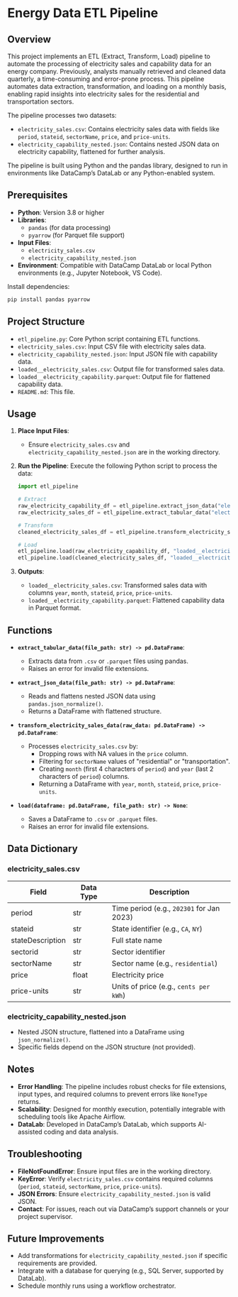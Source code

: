 # Energy Data ETL Pipeline

## Overview
This project implements an ETL (Extract, Transform, Load) pipeline to automate the processing of electricity sales and capability data for an energy company. Previously, analysts manually retrieved and cleaned data quarterly, a time-consuming and error-prone process. This pipeline automates data extraction, transformation, and loading on a monthly basis, enabling rapid insights into electricity sales for the residential and transportation sectors.

The pipeline processes two datasets:
- `electricity_sales.csv`: Contains electricity sales data with fields like `period`, `stateid`, `sectorName`, `price`, and `price-units`.
- `electricity_capability_nested.json`: Contains nested JSON data on electricity capability, flattened for further analysis.

The pipeline is built using Python and the pandas library, designed to run in environments like DataCamp’s DataLab or any Python-enabled system.

## Prerequisites
- **Python**: Version 3.8 or higher
- **Libraries**:
  - `pandas` (for data processing)
  - `pyarrow` (for Parquet file support)
- **Input Files**:
  - `electricity_sales.csv`
  - `electricity_capability_nested.json`
- **Environment**: Compatible with DataCamp DataLab or local Python environments (e.g., Jupyter Notebook, VS Code).

Install dependencies:
```bash
pip install pandas pyarrow
```

## Project Structure
- `etl_pipeline.py`: Core Python script containing ETL functions.
- `electricity_sales.csv`: Input CSV file with electricity sales data.
- `electricity_capability_nested.json`: Input JSON file with capability data.
- `loaded__electricity_sales.csv`: Output file for transformed sales data.
- `loaded__electricity_capability.parquet`: Output file for flattened capability data.
- `README.md`: This file.

## Usage
1. **Place Input Files**:
   - Ensure `electricity_sales.csv` and `electricity_capability_nested.json` are in the working directory.

2. **Run the Pipeline**:
   Execute the following Python script to process the data:
   ```python
   import etl_pipeline

   # Extract
   raw_electricity_capability_df = etl_pipeline.extract_json_data("electricity_capability_nested.json")
   raw_electricity_sales_df = etl_pipeline.extract_tabular_data("electricity_sales.csv")

   # Transform
   cleaned_electricity_sales_df = etl_pipeline.transform_electricity_sales_data(raw_electricity_sales_df)

   # Load
   etl_pipeline.load(raw_electricity_capability_df, "loaded__electricity_capability.parquet")
   etl_pipeline.load(cleaned_electricity_sales_df, "loaded__electricity_sales.csv")
   ```

3. **Outputs**:
   - `loaded__electricity_sales.csv`: Transformed sales data with columns `year`, `month`, `stateid`, `price`, `price-units`.
   - `loaded__electricity_capability.parquet`: Flattened capability data in Parquet format.

## Functions
- **`extract_tabular_data(file_path: str) -> pd.DataFrame`**:
  - Extracts data from `.csv` or `.parquet` files using pandas.
  - Raises an error for invalid file extensions.

- **`extract_json_data(file_path: str) -> pd.DataFrame`**:
  - Reads and flattens nested JSON data using `pandas.json_normalize()`.
  - Returns a DataFrame with flattened structure.

- **`transform_electricity_sales_data(raw_data: pd.DataFrame) -> pd.DataFrame`**:
  - Processes `electricity_sales.csv` by:
    - Dropping rows with NA values in the `price` column.
    - Filtering for `sectorName` values of "residential" or "transportation".
    - Creating `month` (first 4 characters of `period`) and `year` (last 2 characters of `period`) columns.
    - Returning a DataFrame with `year`, `month`, `stateid`, `price`, `price-units`.

- **`load(dataframe: pd.DataFrame, file_path: str) -> None`**:
  - Saves a DataFrame to `.csv` or `.parquet` files.
  - Raises an error for invalid file extensions.

## Data Dictionary
### electricity_sales.csv
| Field            | Data Type | Description                              |
|------------------|-----------|------------------------------------------|
| period           | str       | Time period (e.g., `202301` for Jan 2023)|
| stateid          | str       | State identifier (e.g., `CA`, `NY`)      |
| stateDescription | str       | Full state name                          |
| sectorid         | str       | Sector identifier                        |
| sectorName       | str       | Sector name (e.g., `residential`)        |
| price            | float     | Electricity price                        |
| price-units      | str       | Units of price (e.g., `cents per kWh`)   |

### electricity_capability_nested.json
- Nested JSON structure, flattened into a DataFrame using `json_normalize()`.
- Specific fields depend on the JSON structure (not provided).

## Notes
- **Error Handling**: The pipeline includes robust checks for file extensions, input types, and required columns to prevent errors like `NoneType` returns.
- **Scalability**: Designed for monthly execution, potentially integrable with scheduling tools like Apache Airflow.
- **DataLab**: Developed in DataCamp’s DataLab, which supports AI-assisted coding and data analysis.[](https://datalab-docs.datacamp.com)

## Troubleshooting
- **FileNotFoundError**: Ensure input files are in the working directory.
- **KeyError**: Verify `electricity_sales.csv` contains required columns (`period`, `stateid`, `sectorName`, `price`, `price-units`).
- **JSON Errors**: Ensure `electricity_capability_nested.json` is valid JSON.
- **Contact**: For issues, reach out via DataCamp’s support channels or your project supervisor.

## Future Improvements
- Add transformations for `electricity_capability_nested.json` if specific requirements are provided.
- Integrate with a database for querying (e.g., SQL Server, supported by DataLab).[](https://datalab-docs.datacamp.com/connect-to-data/connect-your-data-to-workspace)
- Schedule monthly runs using a workflow orchestrator.